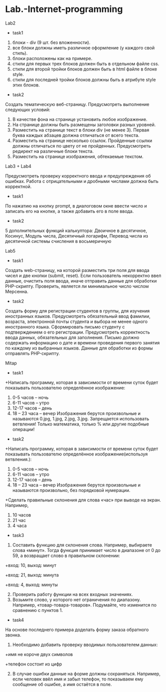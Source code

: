 # Lab.-Internet-programming

Lab2
* task1

1. блоки - div (9 шт. без вложенности).
2. все блоки должны иметь различное оформление (у каждого свой стиль).
3. блоки расположены как на примере.
4. стили для первых трех блоков должен быть в отдельном файле css.
5. стили для второй тройки блоков должен быть в html файле в блоке style.
6. стили для последней тройки блоков должны быть в атрибуте style этих блоков.

* task2

Создать тематическую веб-страницу. Предусмотреть выполнение следующих
условий:
1. В качестве фона на странице установить любое изображение.
2. На странице должны быть размещены заголовки разных уровней.
3. Разместить на странице текст в блоки div (не менее 3). Первая буква
каждых абзацев должна отличаться от всего текста.
4. Разместить на странице несколько ссылок. Пройденные ссылки должны
отличаться по цвету от не пройденных. Предусмотреть редирект на
различные блоки текста.
5. Разместить на странице изображения, обтекаемые текстом.

Lab3 + Lab4

Предусмотреть проверку корректного ввода и предупреждения об ошибках. Работа с отрицательными и дробными числами
должна быть корректной.
* task1

По нажатию на кнопку prompt, в диалоговом окне ввести число и записать его на кнопке, а также добавить его в поле ввода.

* task2

5 дополнительных функций калькултора: Двоичное в десятичное, Косинус, Модуль числа, Десятичный логарифм, Перевод числа из десятичной системы счисления в
восьмеричную

Lab5

* task1

Создать web-страницу, на которой разместить три поля для ввода чисел и две кнопки (submit, reset). Если пользователь
некорректно ввел данные, очистить поля ввода, иначе отправить данные для обработки PHP-скрипту.
Проверить, является ли минимальное число числом Мерсенна.

* task2

Создать форму для регистрации студентов в
группы, для изучения иностранных языков. Предусмотреть
обязательный ввод фамилии, возраста, электронной почты студента и
выбора не менее одного иностранного языка. Сформировать письмо
студенту с подтверждением о его регистрации. Предусмотреть
корректность ввода данных, обязательных для заполнения. Письмо
должно содержать информацию о дате и времени проведения первого 
занятия по каждому из выбранных языков. Данные для обработки из
формы отправлять PHP-скрипту.

Mitap

* task1

+Написать программу, которая в зависимости от времени суток будет показывать
пользователю определённое изображение:
1. 0-5 часов – ночь
2. 6-11 часов – утро
3. 12-17 часов – день
4. 18 – 23 часа – вечер
Изображения берутся произвольные и называются 0.jpg, 1.jpg, 2.jpg, 3.jpg.
Запрещается использовать ветвления! Только математика, только % или другие подобные операции!

* task2

+Написать программу, которая в зависимости от времени суток будет показывать
пользователю определённое изображение(используя ветвления.):
1. 0-5 часов – ночь
2. 6-11 часов – утро
3. 12-17 часов – день
4. 18 – 23 часа – вечер
Изображения берутся произвольные и называются произвольно, без порядковой
нумерации.

+Сделать правильные склонения для слова «час» при выводе на экран.
Например,
1. 10 часов
2. 21 час
3. 4 часа

* task3

1. Составить функцию для склонения слова.
Например, выбираете слова «минут». Тогда функция принимает число в диапазоне от 0 до 59, а возвращает слово в правильном склонении:
 
 +вход: 10, выход: минут
 
 +вход: 21, выход: минута
 
 +вход: 4, выход: минуты
 
2. Проверить работу функции на всех входных значениях.
3. Возьмите слово, у которого нет ограничения по диапазону. Например, «товар-товара-товаров». Подумайте, что изменится по сравнению с пунктов 1.

* task4

На основе последнего примера доделать форму заказа обратного звонка.
1. Необходимо добавить проверку вводимых пользователем данных:

+имя не короче двух символов

+телефон состоит из цифр

2. В случае ошибки данные на форме должны сохраняться. Например, если человек ввёл
имя и забыл телефон, то показываем ему сообщение об ошибке, а имя остаётся в поле.
